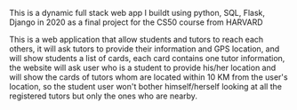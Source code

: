 This is a dynamic full stack web app I buildt using python, SQL, Flask, Django in 2020 as a final project for the CS50 course from HARVARD

This is a web application that allow 
students and tutors to reach each others, 
it will ask tutors to provide their 
information and GPS location, and will 
show students a list of cards, each 
card contains one tutor information, 
the website will ask user who is a 
student to provide his/her location and 
will show the cards of tutors whom are 
located within 10 KM from the user's location, 
so the student user won't bother himself/herself 
looking at all the registered tutors but only the 
ones who are nearby.
